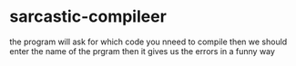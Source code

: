 # sarcastic-compileer
the program will ask for which code you nneed to compile  then we should enter the name of the prgram then it gives us the errors in a funny way
